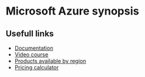 # Microsoft Azure synopsis

## Usefull links

* [Documentation](https://docs.microsoft.com/en-us/azure/)
* [Video course](https://app.pluralsight.com/library/search?q=azure)
* [Products available by region](https://azure.microsoft.com/en-us/regions/services/)
* [Pricing calculator](https://azure.microsoft.com/en-us/pricing/calculator/)
